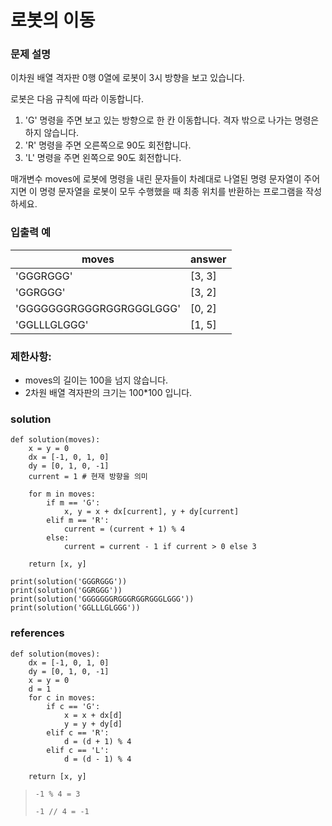 # 로봇의 이동 

### 문제 설명
이차원 배열 격자판 0행 0열에 로봇이 3시 방향을 보고 있습니다.

로봇은 다음 규칙에 따라 이동합니다.

1. 'G' 명령을 주면 보고 있는 방향으로 한 칸 이동합니다. 격자 밖으로 나가는 명령은 하지 않습니다.
2. 'R' 명령을 주면 오른쪽으로 90도 회전합니다.
3. 'L' 명령을 주면 왼쪽으로 90도 회전합니다.

매개변수 moves에 로봇에 명령을 내린 문자들이 차례대로 나열된 명령 문자열이 주어지면 
이 명령 문자열을 로봇이 모두 수행했을 때 최종 위치를 반환하는 프로그램을 작성하세요.

### 입출력 예
|moves| answer|
|---|---|
|'GGGRGGG'| [3, 3]|
|'GGRGGG' |[3, 2]|
|'GGGGGGGRGGGRGGRGGGLGGG' |[0, 2]|
|'GGLLLGLGGG' |[1, 5]|

### 제한사항:
* moves의 길이는 100을 넘지 않습니다.
* 2차원 배열 격자판의 크기는 100*100 입니다.
### solution
```
def solution(moves):
    x = y = 0
    dx = [-1, 0, 1, 0]
    dy = [0, 1, 0, -1]
    current = 1 # 현재 방향을 의미 

    for m in moves:
        if m == 'G':
            x, y = x + dx[current], y + dy[current]
        elif m == 'R':
            current = (current + 1) % 4
        else:
            current = current - 1 if current > 0 else 3

    return [x, y]
                      
print(solution('GGGRGGG'))
print(solution('GGRGGG'))
print(solution('GGGGGGGRGGGRGGRGGGLGGG'))
print(solution('GGLLLGLGGG'))
```

### references
```
def solution(moves):
    dx = [-1, 0, 1, 0]
    dy = [0, 1, 0, -1]
    x = y = 0
    d = 1
    for c in moves:
        if c == 'G':
            x = x + dx[d]
            y = y + dy[d]
        elif c == 'R':
            d = (d + 1) % 4
        elif c == 'L':
            d = (d - 1) % 4

    return [x, y]
```
> `-1 % 4 = 3`
>
> `-1 // 4 = -1`




